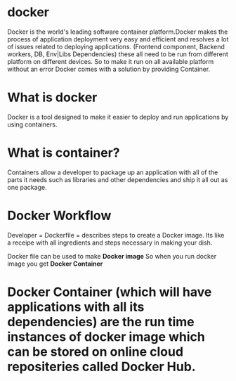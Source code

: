 # docker

Docker is the world's leading software container platform.Docker makes the process of application deployment very easy and efficient and resolves a lot of issues related to deploying applications.
(Frontend component, Backend workers, DB, Env|Libs Dependencies) these all need to be run from different platform on different devices. So to make it run on all available platform without an error Docker comes with a solution by providing Container.

# What is docker

Docker is a tool designed to make it easier to deploy and run applications by using containers.

# What is container?
Containers allow a developer to package up an application with all of the parts it needs such as libraries and other dependencies and ship it all out as one package.

# Docker Workflow

Developer = Dockerfile = describes steps to create a Docker image. Its like a receipe with all ingredients and steps necessary in making your dish.

Docker file can be used to make <b>Docker image</b>
So when you run docker image you get <b> Docker Container</b>

# Docker Container (which will have applications with all its dependencies) are the run time instances of docker image which can be stored on online cloud repositeries called Docker Hub.





